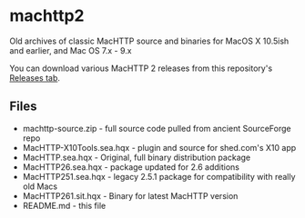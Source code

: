 # machttp2
Old archives of classic MacHTTP source and binaries for MacOS X 10.5ish and earlier, and Mac OS 7.x - 9.x

You can download various MacHTTP 2 releases from this repository's [Releases tab](https://github.com/machttp/machttp2/releases).

## Files

  * machttp-source.zip - full source code pulled from ancient SourceForge repo
  * MacHTTP-X10Tools.sea.hqx - plugin and source for shed.com's X10 app
  * MacHTTP.sea.hqx - Original, full binary distribution package
  * MacHTTP26.sea.hqx - package updated for 2.6 additions
  * MacHTTP251.sea.hqx - legacy 2.5.1 package for compatibility with really old Macs
  * MacHTTP261.sit.hqx - Binary for latest MacHTTP version
  * README.md - this file
